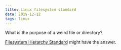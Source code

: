 ```yaml
---
title: Linux filesystem standard
date: 2019-12-12
tags: linux
---
```


What is the purpose of a weird file or directory?

[Filesystem Hierarchy Standard](http://refspecs.linuxfoundation.org/fhs.shtml) might have the answer.
